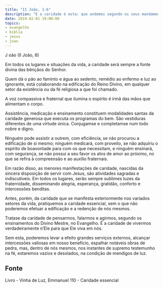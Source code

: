 ```yaml
---
title: "II João, 1:6"
description: "E a caridade é esta: que andemos segundo os seus mandamentos. Este é o mandamento, como já desde o principio ouvistes; que andeis nele."
date: 2019-02-01 19:00:00
topics: 
- evangelho
- biblia
- jesus
- joao
---
```


J oão (II João, 6)

Em todos os lugares e situações da vida, a caridade será sempre a fonte
divina das bênçãos do Senhor.

Quem dá o pão ao faminto e água ao sedento, remédio ao enfermo e luz ao
ignorante, está colaborando na edificação do Reino Divino, em qualquer setor da
existência ou da fé religiosa a que foi chamado.

A voz compassiva e fraternal que ilumina o espírito é irmã das mãos que
alimentam o corpo.

Assistência, medicação e ensinamento constituem modalidades santas da
caridade generosa que executa os programas do bem. São vestiduras diferentes de
uma virtude única. Conjugam­se e completam­se num todo nobre e digno.

Ninguém pode assistir a outrem, com eficiência, se não procurou a
edificação de si mesmo; ninguém medicará, com proveito, se não adquiriu o espírito
de boa­vontade para com os que necessitam, e ninguém ensinará, com segurança, se
não possui a seu favor os atos de amor ao próximo, no que se refira à compreensão e
ao auxílio fraternais.

Em razão disso, as menores manifestações de caridade, nascidas da sincera
disposição de servir com Jesus, são atividades sagradas e indiscutíveis. Em todos os
lugares, serão sempre sublimes luzes da fraternidade, disseminando alegria,
esperança, gratidão, conforto e intercessões benditas.

Antes, porém, da caridade que se manifesta exteriormente nos variados
setores da vida, pratiquemos a caridade essencial, sem o que não poderemos efetuar
a edificação e a redenção de nós mesmos.

Trata­se da caridade de pensarmos, falarmos e agirmos, segundo os
ensinamentos do Divino Mestre, no Evangelho. É a caridade de vivermos
verdadeiramente n’Ele para que Ele viva em nós.

Sem esta, poderemos levar a efeito grandes serviços externos, alcançar
intercessões valiosas em nosso benefício, espalhar notáveis obras de pedra, mas,
dentro de nós mesmos, nos instantes de supremo testemunho na fé, estaremos vazios
e desolados, na condição de mendigos de luz.


## Fonte
Livro - Vinha de Luz, Emmanuel
110 - Caridade essencial
